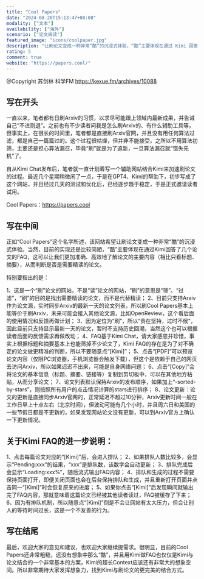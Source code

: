 ```yaml
---
title: "Cool Papers"
date: "2024-08-28T15:13:47+08:00"
modality: ["文本"]
availability: ["海外"]
scenario: ["论文阅读"]
featured_image: "icons/coolpaper.jpg"
description: "让刷论文变成一种非常“酷”的沉浸式体验，“酷”主要体现在通过 Kimi 回答了几个论文的FAQ"
rating: 5
comment: true
website: "https://papers.cool/"
---
```


@Copyright 苏剑林 科学FM https://kexue.fm/archives/10088

## 写在开头

一直以来，笔者都有日刷Arxiv的习惯，以求尽可能跟上领域内最新成果，并告诫自己“不进则退”。之前也有不少读者问我是怎么刷Arxiv的、有什么辅助工具等，但事实上，在很长的时间里，笔者都是直接刷Arxiv官网，并且没有用任何算法过滤，都是自己一篇篇过的。这个过程很枯燥，但并非不能接受，之所以不用算法初筛，主要还是担心算法漏召，毕竟“刷”就是为了追新，一旦算法漏召就“错失先机”了。

自从Kimi Chat发布后，笔者就一直计划着写一个辅助网站结合Kimi来加速刷论文的过程。最近几个星期稍微闲了一点，于是在GPT4、Kimi的帮助下，初步写成了这个网站，并且经过几天的测试和优化后，已经逐步趋于稳定，于是正式邀请读者试用。

Cool Papers：https://papers.cool

## 写在中间

正如“Cool Papers”这个名字所述，该网站希望让刷论文变成一种非常“酷”的沉浸式体验。当然，目前的实现还是比较简陋，“酷”主要体现在通过Kimi回答了几个论文的FAQ，这可以让我们更加准确、高效地了解论文的主要内容（相比只看标题、摘要），从而判断是否是需要精读的论文。

特别要指出的是：

1、这是一个“刷”论文的网站，不是“读”论文的网站，“刷”的意思是“筛”、“过滤”，“刷”的目的是找出需要精读的论文，而不是代替精读；
2、目前只支持Arxiv作为论文源，实时同步Arxiv的最新一天的论文列表，所以刷Cool Papers基本上能等价于刷Arxiv，未来可能会接入其他论文源，比如OpenReview，这个看后面的使用情况和反馈再做计划；
3、因为定位为“刷”，所以“贵在坚持，过时不候”，因此目前只支持显示最新一天的论文，暂时不支持历史回溯，当然这个也可以根据读者后面的反馈需求再做改动；
4、FAQ基于Kimi Chat，请大家感恩并珍惜，事实上根据标题和摘要基本上也能筛掉不少论文了，Kimi FAQ的存在是为了对不确定的论文做更精准的判断，所以不要随意点“[Kimi]”；
5、点击“[PDF]”可以预览论文内容（仅限PC浏览器，手机浏览器会触发下载），但这个是依赖于自己的网页去访问Arxiv，所以如果迟迟不出来，可能是自身网络问题；
6、点击“[Copy]”会将论文的基本信息（标题、摘要、链接等）复制到剪切板中，可以在其他地方粘贴，从而分享论文；
7、论文列表默认保持Arxiv的发布顺序，如果加上“-sorted-by-stars”，则按照所有用户的点击情况计算的stars进行排序；
8、论文更新：论文的更新是直接同步Arxiv官网的，正常延迟不超过10分钟，Arxiv更新时间一般在工作日早上十点左右（北京时间），但波动可能有几个小时，并且周六日和美国的一些节假日都是不更新的，如果发现网站论文没有更新，可以到Arxiv官方上确认一下更新情况。

## 关于Kimi FAQ的进一步说明：

1、点击每篇论文对应的“[Kimi]”后，会进入排队；
2、如果排队人数比较多，会显示“Pending:xxx”的结果，“xxx”是排队数，该数字会自动更新；
3、排队完成后会显示“Loading:xxx%”，随后流式输出FAQ内容；
4、排队和生成的过程不需要保持页面打开，即便关闭页面也会在后台保持排队和生成，并且重新打开页面并点击同一“[Kimi]”时会恢复原来的进度；
5、如果你点击“[Kimi]”后发现瞬间就输出完了FAQ内容，那就意味着这篇论文已经被其他读者读过，FAQ被缓存了下来；
6、因为有排队机制，所以随意点“[Kimi]”倒是不会让网站有太大压力，但会让别人的等待时间过长，这是一个不友善的行为。

## 写在结尾

最后，欢迎大家的意见和建议，也欢迎大家继续提需求。很明显，目前的Cool Papers还非常粗糙，远没有想象中那么“酷”，并且用Kimi做FAQ也仅仅是Kimi与论文结合的一个非常基本的方案，Kimi的超长Context应该还有非常大的想象空间。所以非常期待大家发挥想象力，找到Kimi与刷论文的更完美的结合方式。